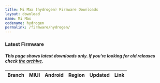```yaml
---
title: Mi Max (hydrogen) Firmware Downloads
layout: download
name: Mi Max
codename: hydrogen
permalink: /firmware/hydrogen/
---
```


### Latest Firmware
##### This page shows latest downloads only. If you're looking for old releases check [the archive](/archive/firmware/hydrogen/).

<div class="table-responsive-md" id="table-wrapper">
<table id="firmware" class="compact table table-striped table-hover table-sm">
    <thead class="thead-dark">
        <tr>
            <th>Branch</th>
            <th>MIUI</th>
            <th>Android</th>
            <th>Region</th>
            <th>Updated</th>
            <th>Link</th>
        </tr>
    </thead>
    <script>loadFirmwareDownloads('hydrogen', 'latest')</script>
</table>
</div>
